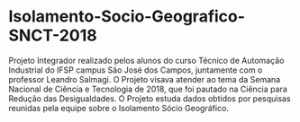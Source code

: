 # Isolamento-Socio-Geografico-SNCT-2018
Projeto Integrador realizado pelos alunos do curso Técnico de Automação Industrial do IFSP campus São José dos Campos, juntamente com o professor Leandro Salmagi. O Projeto visava atender ao tema da Semana Nacional de Ciência e Tecnologia de 2018, que foi pautado na Ciência para Redução das Desigualdades. O Projeto estuda dados obtidos por pesquisas reunidas pela equipe sobre o Isolamento Sócio Geográfico.
